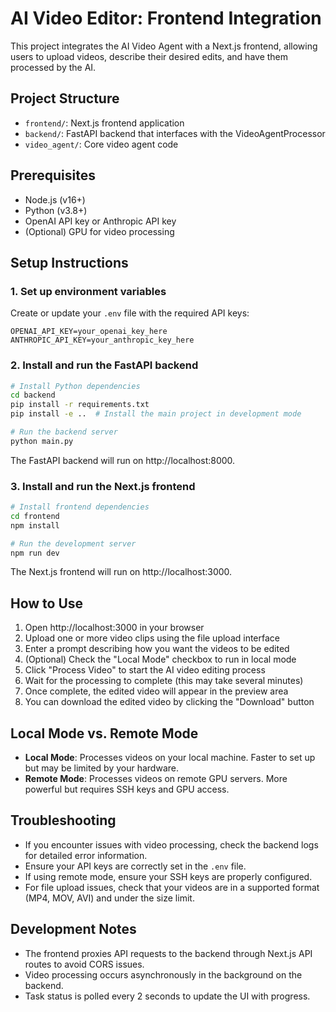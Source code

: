 # AI Video Editor: Frontend Integration

This project integrates the AI Video Agent with a Next.js frontend, allowing users to upload videos, describe their desired edits, and have them processed by the AI.

## Project Structure

- `frontend/`: Next.js frontend application
- `backend/`: FastAPI backend that interfaces with the VideoAgentProcessor
- `video_agent/`: Core video agent code

## Prerequisites

- Node.js (v16+)
- Python (v3.8+)
- OpenAI API key or Anthropic API key
- (Optional) GPU for video processing

## Setup Instructions

### 1. Set up environment variables

Create or update your `.env` file with the required API keys:

```
OPENAI_API_KEY=your_openai_key_here
ANTHROPIC_API_KEY=your_anthropic_key_here
```

### 2. Install and run the FastAPI backend

```bash
# Install Python dependencies
cd backend
pip install -r requirements.txt
pip install -e ..  # Install the main project in development mode

# Run the backend server
python main.py
```

The FastAPI backend will run on http://localhost:8000.

### 3. Install and run the Next.js frontend

```bash
# Install frontend dependencies
cd frontend
npm install

# Run the development server
npm run dev
```

The Next.js frontend will run on http://localhost:3000.

## How to Use

1. Open http://localhost:3000 in your browser
2. Upload one or more video clips using the file upload interface
3. Enter a prompt describing how you want the videos to be edited
4. (Optional) Check the "Local Mode" checkbox to run in local mode
5. Click "Process Video" to start the AI video editing process
6. Wait for the processing to complete (this may take several minutes)
7. Once complete, the edited video will appear in the preview area
8. You can download the edited video by clicking the "Download" button

## Local Mode vs. Remote Mode

- **Local Mode**: Processes videos on your local machine. Faster to set up but may be limited by your hardware.
- **Remote Mode**: Processes videos on remote GPU servers. More powerful but requires SSH keys and GPU access.

## Troubleshooting

- If you encounter issues with video processing, check the backend logs for detailed error information.
- Ensure your API keys are correctly set in the `.env` file.
- If using remote mode, ensure your SSH keys are properly configured.
- For file upload issues, check that your videos are in a supported format (MP4, MOV, AVI) and under the size limit.

## Development Notes

- The frontend proxies API requests to the backend through Next.js API routes to avoid CORS issues.
- Video processing occurs asynchronously in the background on the backend.
- Task status is polled every 2 seconds to update the UI with progress. 